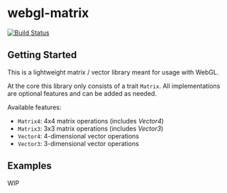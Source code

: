 webgl-matrix
============

[![Build Status](https://dev.azure.com/ackermlion/webgl-matrix/_apis/build/status/liona24.webgl-matrix?branchName=master)](https://dev.azure.com/ackermlion/webgl-matrix/_build/latest?definitionId=1&branchName=master)

## Getting Started

This is a lightweight matrix / vector library meant for usage with WebGL.

At the core this library only consists of a trait `Matrix`. All implementations are optional features and can be added as needed.

Available features:
* `Matrix4`: 4x4 matrix operations (includes *Vector4*)
* `Matrix3`: 3x3 matrix operations (includes *Vector3*)
* `Vector4`: 4-dimensional vector operations
* `Vector3`: 3-dimensional vector operations

## Examples

WIP
